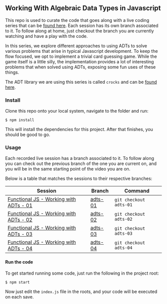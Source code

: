 ## Working With Algebraic Data Types in Javascript

This repo is used to curate the code that goes along with a live coding series that can be [found here](http://bit.ly/adts-playlist). Each session has its own branch associated to it. To follow along at home, just checkout the branch you are currently watching and have a play with the code.

In this series, we explore different approaches to using ADTs to solve various problems that arise in typical Javascript development. To keep the flow focused, we opt to implement a trivial card guessing game. While the game itself is a little silly, the implementation provides a lot of interesting problems that when solved using ADTs, exposing some fun uses of these things.

The ADT library we are using this series is called `crocks` and can be [found here](https://github.com/evilsoft/crocks).

### Install

Clone this repo onto your local system, navigate to the folder and run:

```
$ npm install
```

This will install the dependencies for this project. After that finishes, you should be good to go.

### Usage

Each recorded live session has a branch associated to it. To follow along you can check out the previous branch of the one you are current on, and you will be in the same starting point of the video you are on.

Below is a table that matches the sessions to their respective branches:

|Session|Branch|Command|
|-|-|-|
|[Functional JS - Working with ADTs - 01](http://bit.ly/adts-01)|[adts-01](https://github.com/evilsoft/working-with-adts/tree/adts-01)|`git checkout adts-01`|
|[Functional JS - Working with ADTs - 02](http://bit.ly/adts-02)|[adts-02](https://github.com/evilsoft/working-with-adts/tree/adts-02)|`git checkout adts-02`|
|[Functional JS - Working with ADTs - 03](http://bit.ly/adts-03)|[adts-03](https://github.com/evilsoft/working-with-adts/tree/adts-03)|`git checkout adts-03`|
|[Functional JS - Working with ADTs - 04](http://bit.ly/adts-04)|[adts-04](https://github.com/evilsoft/working-with-adts/tree/adts-04)|`git checkout adts-04`|

#### Run the code

To get started running some code, just run the following in the project root:

```
$ npm start
```

Now just edit the `index.js` file in the roots, and your code will be executed on each save.
